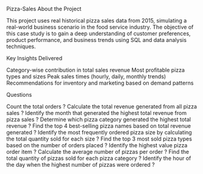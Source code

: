 Pizza-Sales
About the Project

This project uses real historical pizza sales data from 2015, simulating a real-world business scenario in the food service industry. The objective of this case study is to gain a deep understanding of customer preferences, product performance, and business trends using SQL and data analysis techniques.

Key Insights Delivered

Category-wise contribution in total sales revenue Most profitable pizza types and sizes Peak sales times (hourly, daily, monthly trends) Recommendations for inventory and marketing based on demand patterns

Questions

Count the total orders ?
Calculate the total revenue generated from all pizza sales ?
Identify the month that generated the highest total revenue from pizza sales ?
Determine which pizza category generated the highest total revenue ?
Find the top 4 best-selling pizza names based on total revenue generated ?
Identify the most frequently ordered pizza size by calculating the total quantity sold for each size ?
Find the top 3 most sold pizza types based on the number of orders placed ?
Identify the highest value pizza order item ?
Calculate the average number of pizzas per order ?
Find the total quantity of pizzas sold for each pizza category ?
Identify the hour of the day when the highest number of pizzas were ordered ?
